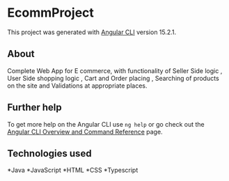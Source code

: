 # EcommProject

This project was generated with [Angular CLI](https://github.com/angular/angular-cli) version 15.2.1.

## About 
Complete Web App for  E commerce, with functionality of Seller Side logic , User Side shopping logic , Cart and Order placing , Searching of products on the site and Validations at appropriate places.

## Further help

To get more help on the Angular CLI use `ng help` or go check out the [Angular CLI Overview and Command Reference](https://angular.io/cli) page.

## Technologies used
*Java
*JavaScript
*HTML
*CSS
*Typescript
